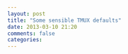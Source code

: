 ```yaml
---
layout: post
title: "Some sensible TMUX defaults"
date: 2013-03-10 21:20
comments: false
categories:
---
```


<!-- more -->
<div class="row">
	<div class="col-md-8">
		<script src="https://gist.github.com/cacoco/4033534.js"></script>
	</div>
</div>
